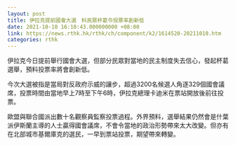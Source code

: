 ```yaml
---
layout: post
title: 伊拉克提前國會大選　料民眾杯葛令投票率創新低
date: 2021-10-10 16:10:43.000000000 +08:00
link: https://news.rthk.hk/rthk/ch/component/k2/1614520-20211010.htm
categories: rthk
---
```


伊拉克今日提前舉行國會大選，但部分民眾對當地的民主制度失去信心，發起杯葛選舉，預料投票率將會創新低。

今次大選被指是當局對反政府示威的讓步，超過3200名候選人角逐329個國會議席，投票時間由當地早上7時至下午6時，伊拉克總理卡迪米在票站開放後前往投票。

歐盟與聯合國派出數十名觀察員監察投票過程。外界預料，選舉結果仍然會是什葉派伊斯蘭主導的人士贏得國會議席，不會令當地的政治形勢帶來太大改變。但亦有在北部城市基爾庫克的選民，一早到票站投票，期望帶來轉變。
